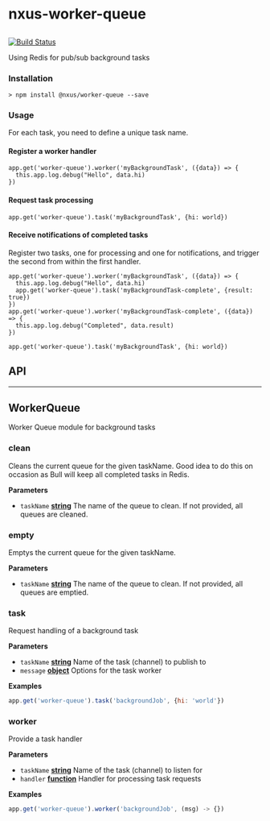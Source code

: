 # nxus-worker-queue

## 

[![Build Status](https://travis-ci.org/nxus/worker-queue.svg?branch=master)](https://travis-ci.org/nxus/worker-queue)

Using Redis for pub/sub background tasks

### Installation

    > npm install @nxus/worker-queue --save

### Usage

For each task, you need to define a unique task name.

#### Register a worker handler

    app.get('worker-queue').worker('myBackgroundTask', ({data}) => {
      this.app.log.debug("Hello", data.hi)
    })

#### Request task processing

`app.get('worker-queue').task('myBackgroundTask', {hi: world})`

#### Receive notifications of completed tasks

Register two tasks, one for processing and one for notifications, and trigger the second from within the first handler.

    app.get('worker-queue').worker('myBackgroundTask', ({data}) => {
      this.app.log.debug("Hello", data.hi)
      app.get('worker-queue').task('myBackgroundTask-complete', {result: true})
    })
    app.get('worker-queue').worker('myBackgroundTask-complete', ({data}) => {
      this.app.log.debug("Completed", data.result)
    })

`app.get('worker-queue').task('myBackgroundTask', {hi: world})`

## API

* * *

## WorkerQueue

Worker Queue module for background tasks

### clean

Cleans the current queue for the given taskName. Good idea to do this on occasion as Bull will keep all completed tasks in Redis.

**Parameters**

-   `taskName` **[string](https://developer.mozilla.org/en-US/docs/Web/JavaScript/Reference/Global_Objects/String)** The name of the queue to clean. If not provided, all queues are cleaned.

### empty

Emptys the current queue for the given taskName.

**Parameters**

-   `taskName` **[string](https://developer.mozilla.org/en-US/docs/Web/JavaScript/Reference/Global_Objects/String)** The name of the queue to clean. If not provided, all queues are emptied.

### task

Request handling of a background task

**Parameters**

-   `taskName` **[string](https://developer.mozilla.org/en-US/docs/Web/JavaScript/Reference/Global_Objects/String)** Name of the task (channel) to publish to
-   `message` **[object](https://developer.mozilla.org/en-US/docs/Web/JavaScript/Reference/Global_Objects/Object)** Options for the task worker

**Examples**

```javascript
app.get('worker-queue').task('backgroundJob', {hi: 'world'})
```

### worker

Provide a task handler

**Parameters**

-   `taskName` **[string](https://developer.mozilla.org/en-US/docs/Web/JavaScript/Reference/Global_Objects/String)** Name of the task (channel) to listen for
-   `handler` **[function](https://developer.mozilla.org/en-US/docs/Web/JavaScript/Reference/Statements/function)** Handler for processing task requests

**Examples**

```javascript
app.get('worker-queue').worker('backgroundJob', (msg) -> {})
```
